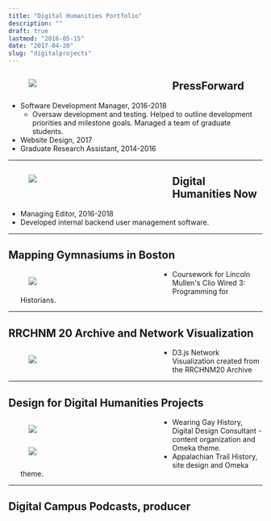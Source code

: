 ```yaml
---
title: "Digital Humanities Portfolio"
description: ""
draft: true
lastmod: "2016-05-15"
date: "2017-04-20"
slug: "digitalprojects"
---
```


<figure style="width:250px; float: left; margin-right: 35px;">
<img src="/images/portfolio_pressforward.png" >
</figure>

## **PressForward**

* Software Development Manager, 2016-2018
  * Oversaw development and testing. Helped to outline development priorities and milestone goals. Managed a team of graduate students.
* Website Design, 2017
* Graduate Research Assistant, 2014-2016

---

<figure style="width:250px; float: left; margin-right: 35px;">
<img src="/images/Portfolio-DHNow.png" >
</figure>

## **Digital Humanities Now**
* Managing Editor, 2016-2018
* Developed internal backend user management software.

---

## **Mapping Gymnasiums in Boston**

<figure style="width:250px; float: left; margin-right: 35px;">
<img src="/images/Screenshot-2014-12-09-17.06.27.png" >
</figure>

* Coursework for Lincoln Mullen's Clio Wired 3: Programming for Historians.

---

## **RRCHNM 20 Archive and Network Visualization**

<figure style="width:250px; float: left; margin-right: 35px;">
<img src="/images/portfolio-rrchnm20.png" >
</figure>

* D3.js Network Visualization created from the RRCHNM20 Archive

---

## **Design for Digital Humanities Projects**

<figure style="width:250px; float: left; margin-right: 35px;">
<img src="/images/portfolio-wgh.png" >
</figure>
<figure style="width:250px; float: left; margin-right: 35px;">
<img src="/images/portfolio-aptrails.png" >
</figure>

* Wearing Gay History, Digital Design Consultant - content organization and Omeka theme.
* Appalachian Trail History, site design and Omeka theme.

---

## **Digital Campus Podcasts**, producer
